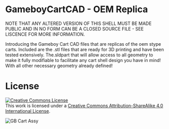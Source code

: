 # GameboyCartCAD - OEM Replica
NOTE THAT ANY ALTERED VERSION OF THIS SHELL MUST BE MADE PUBLIC AND IN NO FORM CAN BE A CLOSED SOURCE FILE - SEE LISCENCE FOR MORE INFORMATION. 

Introducing the Gameboy Cart CAD files that are replicas of the oem stype carts. Included are the .stl files that are ready for 3D printing and have been tested extensively.  The.sldpart that will allow access to all geometry to make it fully modifiable to facilitate any cart shell design you have in mind!  With all other necessary geometry already defined!
# License
<a rel="license" href="http://creativecommons.org/licenses/by-sa/4.0/"><img alt="Creative Commons License" style="border-width:0" src="https://i.creativecommons.org/l/by-sa/4.0/88x31.png" /></a><br />This work is licensed under a <a rel="license" href="http://creativecommons.org/licenses/by-sa/4.0/">Creative Commons Attribution-ShareAlike 4.0 International License</a>.

![GB Cart Assy](https://github.com/PizzaHandhelds/GameboyCartCAD/assets/141514112/409e628a-4a0b-490e-bc2e-e709f8486da6)



